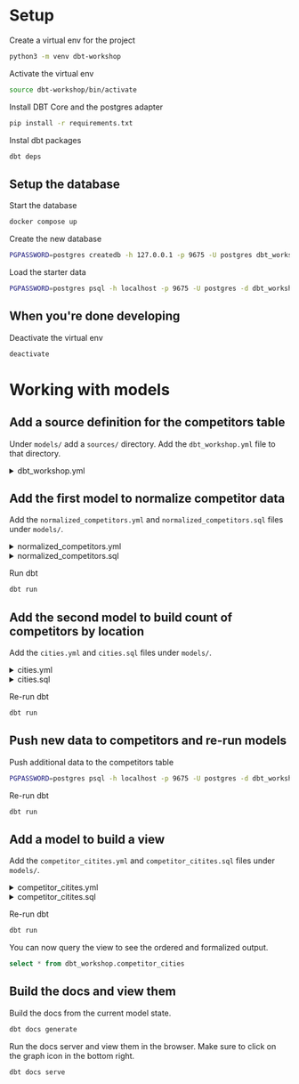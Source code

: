 # Setup

Create a virtual env for the project
```bash
python3 -m venv dbt-workshop
```

Activate the virtual env
```bash
source dbt-workshop/bin/activate
```

Install DBT Core and the postgres adapter
```bash
pip install -r requirements.txt
```

Instal dbt packages
```bash
dbt deps
```

## Setup the database

Start the database
```bash
docker compose up
```

Create the new database
```bash
PGPASSWORD=postgres createdb -h 127.0.0.1 -p 9675 -U postgres dbt_workshop_dev
```

Load the starter data
```bash
PGPASSWORD=postgres psql -h localhost -p 9675 -U postgres -d dbt_workshop_dev -f ./data/setup.sql
```

## When you're done developing

Deactivate the virtual env
```bash
deactivate
```

# Working with models

## Add a source definition for the competitors table

Under `models/` add a `sources/` directory. Add the `dbt_workshop.yml` file to that directory.

<details>
  <summary>dbt_workshop.yml</summary>
<pre>
version: 2

sources:
  - name: workshop_seed_data
    schema: dbt_workshop
    tables:
      - name: competitors
        description: "Table with source information on competitors"
</pre>
</details>

## Add the first model to normalize competitor data

Add the `normalized_competitors.yml` and `normalized_competitors.sql` files under `models/`.

<details>
  <summary>normalized_competitors.yml</summary>
<pre>
models:
  - name: normalized_competitors
    description: "Competitor data but normalized so it's all trimmed and lower cased"
    config:
      materialized: table
    columns:
      - name: id
        data_type: integer
        tests:
          - unique
          - not_null
      - name: name
        data_type: varchar
        tests:
          - not_null
      - name: street_address
        data_type: varchar
      - name: city
        data_type: varchar
      - name: state
        data_type: varchar
      - name: postal_code
        data_type: varchar
      - name: country
        data_type: varchar
      - name: created_at
        data_type: timestamp
      - name: updated_at
        data_type: timestamp
      - name: address_hash
        data_type: text
</pre>
</details>

<details>
  <summary>normalized_competitors.sql</summary>
<pre>
with normalized_competitors as (
  select
      id,
      lower(trim(name)) as name,
      lower(trim(street_address)) as street_address,
      lower(trim(city)) as city,
      lower(trim(state)) as state,
      lower(trim(postal_code)) as postal_code,
      lower(trim(country)) as country,
      created_at,
      updated_at
  from {{ source('workshop_seed_data', 'competitors') }}
)

select
  *,
  {{ dbt_utils.generate_surrogate_key([
            "name",
            "street_address",
            "city",
            "state",
            "postal_code",
            "country"
    ]) }} AS address_hash
from normalized_competitors
</pre>
</details>

Run dbt
```bash
dbt run
```

## Add the second model to build count of competitors by location

Add the `cities.yml` and `cities.sql` files under `models/`.

<details>
  <summary>cities.yml</summary>
<pre>
models:
  - name: cities
    description: "All the cities various competitors call home"
    config:
      materialized: incremental
    columns:
      - name: id
        data_type: integer
        tests:
          - unique
          - not_null
      - name: city_name
        data_type: varchar
        tests:
          - not_null
      - name: state_name
        data_type: varchar
        tests:
          - not_null
      - name: total_competitors
        data_type: integer
</pre>
</details>

<details>
  <summary>cities.sql</summary>
<pre>
{{
  config(
    unique_key=['city_name', 'state_name']
  )
}}

with aggregate_data as (
  select
    city as city_name,
    state as state_name,
    count(*) as total_competitors
  from {{ ref('normalized_competitors') }}
  group by 1, 2

  {% if is_incremental() %}
  union all

  select city_name, state_name, total_competitors
  from {{ this }}
  where (city_name, state_name) not in (
    select
      city,
      state
    from {{ ref('normalized_competitors') }}
  )
  {% endif %}
)

select
  city_name,
  state_name,
  sum(total_competitors) as total_competitors
from aggregate_data
group by 1, 2

</pre>
</details>

Re-run dbt
```bash
dbt run
```

## Push new data to competitors and re-run models

Push additional data to the competitors table
```bash
PGPASSWORD=postgres psql -h localhost -p 9675 -U postgres -d dbt_workshop_dev -f ./data/additional_competitors.sql
```

Re-run dbt
```bash
dbt run
```

## Add a model to build a view

Add the `competitor_citites.yml` and `competitor_citites.sql` files under `models/`.

<details>
  <summary>competitor_citites.yml</summary>
<pre>
models:
  - name: competitor_cities
    description: "View used to look at the results of aggregate competitor data by city"
    config:
      materialized: view
</pre>
</details>

<details>
  <summary>competitor_citites.sql</summary>
<pre>
select
  initcap(city_name) as city_name,
  upper(state_name) as state_name,
  total_competitors
from {{ ref('cities') }}
order by total_competitors desc, state_name asc
</pre>
</details>

Re-run dbt
```bash
dbt run
```

You can now query the view to see the ordered and formalized output.

```sql
select * from dbt_workshop.competitor_cities
```

## Build the docs and view them

Build the docs from the current model state.
```bash
dbt docs generate
```

Run the docs server and view them in the browser. Make sure to click on the graph icon in the bottom right.
```bash
dbt docs serve
```
